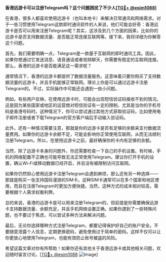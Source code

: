 **香港远游卡可以注册Telegram吗？这个问题困扰了不少人[[TG💪+ @esim1088](https://t.me/s/esim1088)]**

在香港，很多人都喜欢使用远游卡（也叫本地卡）来解决日常通讯和网络需求。对于一些习惯使用Telegram这款即时通讯软件的人来说，他们可能会好奇：香港远游卡是否可以用来注册Telegram呢？其实，这涉及到几个方面的因素，比如你的远游卡是否支持数据流量、是否能正常连接互联网等。接下来，我将详细为你解答这个问题。

首先，我们需要明确一点，Telegram是一款基于互联网的即时通讯工具。因此，如果你想通过它发送消息、语音通话或者视频聊天，你需要有稳定的互联网连接。那么，香港的远游卡是否能满足这一需求呢？

通常情况下，香港的远游卡都提供了数据流量服务。这意味着只要你购买了支持数据流量的远游卡，并且手机能够正常联网，理论上你是可以通过远游卡注册Telegram的。不过，实际操作中可能还会遇到一些小问题。

例如，有些用户反映，在使用远游卡时，可能会出现短信验证码接收不到的情况。这是因为某些国家或地区的运营商对短信验证有一定的限制，尤其是当你的手机号码是香港号码时。这种情况下，你可以尝试通过其他方式获取验证码，比如使用电子邮件注册或者下载Telegram的官方客户端后手动输入验证码。

此外，还有一种情况需要注意，那就是你的远游卡是否有足够的余额来支付数据流量费用。如果你的远游卡余额不足，可能会影响你正常使用互联网，从而无法顺利注册Telegram。所以，在使用远游卡之前，最好确保你的卡内有足够的余额。

当然，除了远游卡本身的问题外，你还需要检查一下自己的手机设置。有时候，手机的网络配置不正确也可能导致无法正常使用Telegram。建议你打开手机的设置，确认Wi-Fi或移动数据已经开启，并且没有被限制访问互联网。

如果你仍然担心使用远游卡注册Telegram会遇到麻烦，那么还有另一种选择——那就是购买一张支持国际漫游的SIM卡。这种SIM卡通常可以在多个国家和地区使用，而且在注册Telegram时更加方便快捷。当然，这种方式的成本相对较高，需要根据个人需求权衡利弊。

总的来说，香港的远游卡是可以用来注册Telegram的，但前提是你需要确保远游卡支持数据流量、余额充足，并且手机网络设置正确。如果你遇到了一些特殊问题，也不要过于焦虑，可以尝试多种方法来解决问题。

最后，无论你选择哪种方式注册Telegram，都要记得保护好自己的账户安全。不要随意泄露个人信息，定期更换密码，避免使用过于简单的密码。这样不仅可以让你更放心地使用Telegram，也能有效防止账号被盗的风险。

希望这篇文章对你有所帮助！如果你还有其他关于香港远游卡或其他相关问题，欢迎随时留言讨论。[[TG💪+ @esim1088](https://t.me/s/esim1088) ![Image](https://i.postimg.cc/4NQfJmqS/Snipaste-2025-05-13-00-14-12.png)]